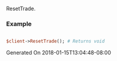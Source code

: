 ResetTrade.
### Example

```perl

$client->ResetTrade(); # Returns void
```


Generated On 2018-01-15T13:04:48-08:00